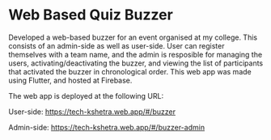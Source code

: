 # Web Based Quiz Buzzer

Developed a web-based buzzer for an event organised at my college. This consists of an admin-side as well as user-side. User can register themselves with a team name, and the admin is resposible for managing the users, activating/deactivating the buzzer, and viewing the list of participants that activated the buzzer in chronological order. This web app was made using Flutter, and hosted at Firebase.

The web app is deployed at the following URL:

User-side: https://tech-kshetra.web.app/#/buzzer

Admin-side: https://tech-kshetra.web.app/#/buzzer-admin
